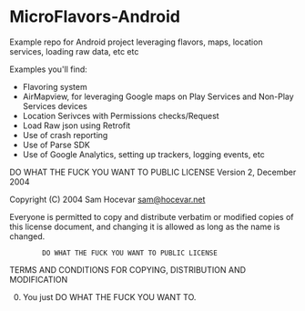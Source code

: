 # MicroFlavors-Android
Example repo for Android project leveraging flavors, maps, location services, loading raw data, etc etc


Examples you'll find:
- Flavoring system
- AirMapview, for leveraging Google maps on Play Services and Non-Play Services devices
- Location Serivces with Permissions checks/Request
- Load Raw json using Retrofit
- Use of crash reporting
- Use of Parse SDK
- Use of Google Analytics, setting up trackers, logging events, etc


 DO WHAT THE FUCK YOU WANT TO PUBLIC LICENSE 
                    Version 2, December 2004 

 Copyright (C) 2004 Sam Hocevar <sam@hocevar.net> 

 Everyone is permitted to copy and distribute verbatim or modified 
 copies of this license document, and changing it is allowed as long 
 as the name is changed. 

            DO WHAT THE FUCK YOU WANT TO PUBLIC LICENSE 
   TERMS AND CONDITIONS FOR COPYING, DISTRIBUTION AND MODIFICATION 

  0. You just DO WHAT THE FUCK YOU WANT TO.
